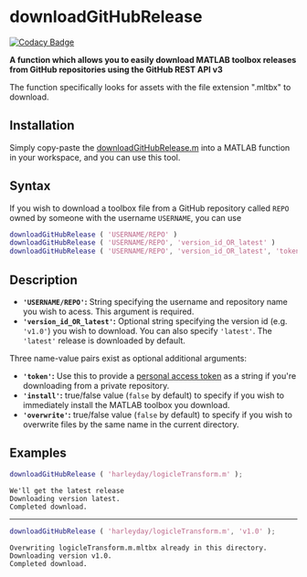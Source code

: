 # downloadGitHubRelease

[![Codacy Badge](https://api.codacy.com/project/badge/Grade/8f178489c803497697f41941752573cb)](https://app.codacy.com/app/harleyday/downloadGitHubRelease?utm_source=github.com&utm_medium=referral&utm_content=harleyday/downloadGitHubRelease&utm_campaign=Badge_Grade_Dashboard)

**A function which allows you to easily download MATLAB toolbox releases from GitHub repositories using the GitHub REST API v3**

The function specifically looks for assets with the file extension ".mltbx" to download.

## Installation

Simply copy-paste the [downloadGitHubRelease.m](https://github.com/harleyday/downloadGitHubRelease/blob/master/downloadGitHubRelease.m) into a MATLAB function in your workspace, and you can use this tool.

## Syntax

If you wish to download a toolbox file from a GitHub repository called `REPO` owned by someone with the username `USERNAME`, you can use

```MATLAB
downloadGitHubRelease ( 'USERNAME/REPO' )
downloadGitHubRelease ( 'USERNAME/REPO', 'version_id_OR_latest' )
downloadGitHubRelease ( 'USERNAME/REPO', 'version_id_OR_latest', 'token', PERSONAL_ACESS_TOKEN, 'install', true/false, 'overwrite', true/false )
```

## Description

- **`'USERNAME/REPO'`:** String specifying the username and repository name you wish to acess. This argument is required.
- **`'version_id_OR_latest'`:** Optional string specifying the version id (e.g. `'v1.0'`) you wish to download. You can also specify `'latest'`. The `'latest'` release is downloaded by default.

Three name-value pairs exist as optional additional arguments:
- **`'token'`:** Use this to provide a [personal access token](https://github.com/settings/tokens) as a string if you're downloading from a private repository.
- **`'install'`:** true/false value (`false` by default) to specify if you wish to immediately install the MATLAB toolbox you download.
- **`'overwrite'`:** true/false value (`false` by default) to specify if you wish to overwrite files by the same name in the current directory.

## Examples

```MATLAB
downloadGitHubRelease ( 'harleyday/logicleTransform.m' );
```

```
We'll get the latest release
Downloading version latest.
Completed download.
```

---

```MATLAB
downloadGitHubRelease ( 'harleyday/logicleTransform.m', 'v1.0' );
```

```
Overwriting logicleTransform.m.mltbx already in this directory.
Downloading version v1.0.
Completed download.
```
